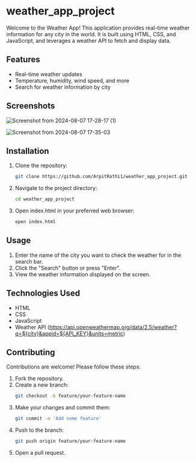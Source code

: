 # weather_app_project

Welcome to the Weather App! This application provides real-time weather information for any city in the world. It is built using HTML, CSS, and JavaScript, and leverages a weather API to fetch and display data.

## Features

- Real-time weather updates
- Temperature, humidity, wind speed, and more
- Search for weather information by city

## Screenshots

![Screenshot from 2024-08-07 17-28-17 (1)](https://github.com/user-attachments/assets/7bc83c48-f14f-4124-a33c-e99137c8aa8a)

![Screenshot from 2024-08-07 17-35-03](https://github.com/user-attachments/assets/bbc54005-fb22-4cc2-8038-682539f13965)

## Installation

1. Clone the repository:
   ```sh
   git clone https://github.com/ArpitRathi1/weather_app_project.git

2. Navigate to the project directory:
   ```sh
   cd weather_app_project

3. Open index.html in your preferred web browser:
   ```sh
   open index.html

## Usage

1. Enter the name of the city you want to check the weather for in the search bar.
2. Click the "Search" button or press "Enter".
3. View the weather information displayed on the screen.

## Technologies Used

- HTML
- CSS
- JavaScript
- Weather API (https://api.openweathermap.org/data/2.5/weather?q=${city}&appid=${API_KEY}&units=metric)

## Contributing

Contributions are welcome! Please follow these steps:

1. Fork the repository.
2. Create a new branch:
   ```sh
   git checkout -b feature/your-feature-name
3. Make your changes and commit them:
   ```sh
   git commit -m 'Add some feature'
4. Push to the branch:
   ```sh
   git push origin feature/your-feature-name
5. Open a pull request.